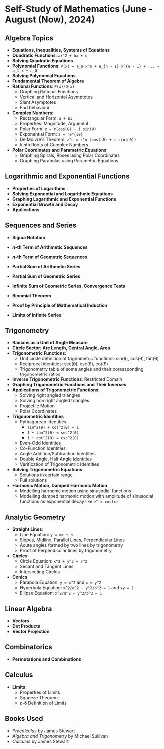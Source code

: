 # Self-Study of Mathematics (June - August (Now), 2024)

## Algebra Topics
- **Equations, Inequalities, Systems of Equations**
- **Quadratic Functions**: `ax^2 + bx + c`
- **Solving Quadratic Equations**
- **Polynomial Functions**: `P(x) = a_n x^n + a_{n - 1} x^{n - 1} + ... + a_1 x + a_0`
- **Solving Polynomial Equations**
- **Fundamental Theorem of Algebra**
- **Rational Functions**: `P(x)/Q(x)`
    - Graphing Rational Functions
    - Vertical and Horizontal Asymptotes
    - Slant Asymptotes
    - End behaviour
- **Complex Numbers**:
    - Rectangular Form: `a + bi`
    - Properties: Magnitude, Argument
    - Polar Form: `z = r(cos(θ) + i sin(θ)`
    - Exponential Form: `z = re^{iθ}`
    - De Moivre's Theorem: `z^n = r^n (cos(nθ) + i sin(nθ))`
    - *k* *n*th Roots of Complex Numbers
- **Polar Coordinates and Parametric Equations**
    - Graphing Spirals, Roses using Polar Coordinates
    - Graphing Parabolas using Parametric Equations

## Logarithmic and Exponential Functions
- **Properties of Logarithms**
- **Solving Exponential and Logarithmic Equations**
- **Graphing Logarithmic and Exponential Functions**
- **Exponential Growth and Decay**
- **Applications**

## Sequences and Series
- **Sigma Notation**
- ***n*-th Term of Arithmetic Sequences**
- ***n*-th Term of Geometric Sequences**
- **Partial Sum of Arithmetic Series**
- **Partial Sum of Geometric Series**
- **Infinite Sum of Geometric Series, Convergence Tests**
- **Binomial Theorem**
- **Proof by Principle of Mathematical Induction**

- **Limits of Infinite Series**

## Trigonometry
- **Radians as a Unit of Angle Measure**
- **Circle Sector: Arc Length, Central Angle, Area**
- **Trigonometric Functions**: 
    - Unit circle definition of trignometric functions: sin(θ), cos(θ), tan(θ)
    - Reciprocal identities: sec(θ), csc(θ), cot(θ)  
    - Trigonometry table of some angles and their coressponding trigonometric ratios
- **Inverse Trigonometric Functions**: Restricted Domain
- **Graphing Trigonometric Functions and Their Inverses**
- **Applications of Trigonometric Functions**:
    - Solving right angled triangles
    - Solving non right angled triangles
    - Projectile Motion
    - Polar Coordinates
- **Trigonometric Identities**
    - Pythagorean Identities: 
        - `sin^2(θ) + cos^2(θ) = 1`
        - `1 + tan^2(θ) = sec^2(θ)`
        - `1 + cot^2(θ) = csc^2(θ)`
    - Even-Odd Identities
    - Co-Function Identities
    - Angle Addition/Subtraction Identities
    - Double Angle, Half Angle Identities
    - Verification of Trigonometric Identities
- **Solving Trigonometric Equations**
    - Solutions in certain range
    - Full solutions
- **Harmonic Motion, Damped Harmonic Motion**
    - Modelling harmonic motion using sinusodial functions
    - Modelling damped harmonic motion with amplitude of sinusodial functions as exponential decay like `e^-x cos(x)`

## Analytic Geometry
- **Straight Lines**:
    - Line Equation: `y = mx + b`
    - Slopes, Midline, Parallel Lines, Perpendicular Lines
    - Acute angles formed by two lines by trigonometry
    - Proof of Perpendicular lines by trigonometry 
- **Circles**:
    - Circle Equation: `x^2 + y^2 = r^2`
    - Secant and Tangent Lines
    - Intersecting Circles
- **Conics**
    - Parabola Equation: `y = x^2` and `x = y^2`
    - Hyperbola Equation: `x^2/a^2 - y^2/b^2 = 1` and `xy = 1`
    - Ellipse Equation: `x^2/a^2 + y^2/b^2 = 1`

## Linear Algebra
- **Vectors**
- **Dot Products**
- **Vector Projection**

## Combinatorics
- **Permutations and Combinations**

## Calculus
- **Limits**:
    - Properties of Limits
    - Squeeze Theorem
    - ε-δ Definition of Limits

## Books Used
- *Precalculus* by James Stewart
- *Algebra and Trigonometry* by Michael Sullivan
- *Calculus* by James Stewart
